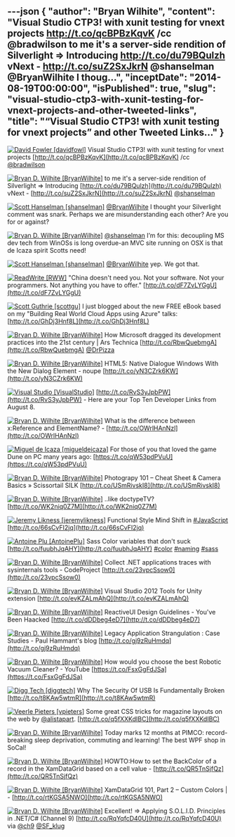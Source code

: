 ---json
{
  "author": "Bryan Wilhite",
  "content": "Visual Studio CTP3! with xunit testing for vnext projects http://t.co/qcBPBzKqvK /cc @bradwilson  to me it's a server-side rendition of Silverlight =&gt; Introducing http://t.co/du79BQulzh vNext - http://t.co/suZ2SxJkrN @shanselman  @BryanWilhite I thoug...",
  "inceptDate": "2014-08-19T00:00:00",
  "isPublished": true,
  "slug": "visual-studio-ctp3-with-xunit-testing-for-vnext-projects-and-other-tweeted-links",
  "title": "“Visual Studio CTP3! with xunit testing for vnext projects” and other Tweeted Links…"
}
---

[<img alt="David Fowler [davidfowl]" src="https://songhay.blob.core.windows.net/shared-social-twitter/davidfowl.png">](http://t.co/XKK4NcPNdb "David Fowler [davidfowl]") <span>Visual Studio CTP3! with xunit testing for vnext projects [http://t.co/qcBPBzKqvK](http://t.co/qcBPBzKqvK) /cc [@bradwilson](http://twitter.com/bradwilson)</span>

[<img alt="Bryan D. Wilhite [BryanWilhite]" src="https://songhay.blob.core.windows.net/shared-social-twitter/BryanWilhite.jpeg">](http://t.co/UNdqV0Z1zz "Bryan D. Wilhite [BryanWilhite]") <span>to me it's a server-side rendition of Silverlight =&gt; Introducing [http://t.co/du79BQulzh](http://t.co/du79BQulzh) vNext - [http://t.co/suZ2SxJkrN](http://t.co/suZ2SxJkrN) [@shanselman](http://twitter.com/shanselman)</span>

[<img alt="Scott Hanselman [shanselman]" src="https://songhay.blob.core.windows.net/shared-social-twitter/shanselman.jpeg">](http://t.co/YA3jkLZNsD "Scott Hanselman [shanselman]") <span>[@BryanWilhite](http://twitter.com/BryanWilhite) I thought your Silverlight comment was snark. Perhaps we are misunderstanding each other? Are you for or against?</span>

[<img alt="Bryan D. Wilhite [BryanWilhite]" src="https://songhay.blob.core.windows.net/shared-social-twitter/BryanWilhite.jpeg">](http://t.co/UNdqV0Z1zz "Bryan D. Wilhite [BryanWilhite]") <span>[@shanselman](http://twitter.com/shanselman) I’m for this: decoupling MS dev tech from WinOSs is long overdue-an MVC site running on OSX is that de Icaza spirit Scotts need!</span>

[<img alt="Scott Hanselman [shanselman]" src="https://songhay.blob.core.windows.net/shared-social-twitter/shanselman.jpeg">](http://t.co/YA3jkLZNsD "Scott Hanselman [shanselman]") <span>[@BryanWilhite](http://twitter.com/BryanWilhite) yep. We got that.</span>

[<img alt="ReadWrite [RWW]" src="https://songhay.blob.core.windows.net/shared-social-twitter/RWW.jpeg">](http://t.co/pi102Lb7UV "ReadWrite [RWW]") <span>"China doesn't need you. Not your software. Not your programmers. Not anything you have to offer." [http://t.co/dF7ZvLYGgU](http://t.co/dF7ZvLYGgU)</span>

[<img alt="Scott Guthrie [scottgu]" src="https://songhay.blob.core.windows.net/shared-social-twitter/scottgu.jpg">](http://t.co/rkquDCVhAW "Scott Guthrie [scottgu]") <span>I just blogged about the new FREE eBook based on my "Building Real World Cloud Apps using Azure" talks: [http://t.co/GhDj3Hnf8L](http://t.co/GhDj3Hnf8L)</span>

[<img alt="Bryan D. Wilhite [BryanWilhite]" src="https://songhay.blob.core.windows.net/shared-social-twitter/BryanWilhite.jpeg">](http://t.co/UNdqV0Z1zz "Bryan D. Wilhite [BryanWilhite]") <span>How Microsoft dragged its development practices into the 21st century | Ars Technica [http://t.co/RbwQuebmgA](http://t.co/RbwQuebmgA) [@DrPizza](http://twitter.com/DrPizza)</span>

[<img alt="Bryan D. Wilhite [BryanWilhite]" src="https://songhay.blob.core.windows.net/shared-social-twitter/BryanWilhite.jpeg">](http://t.co/UNdqV0Z1zz "Bryan D. Wilhite [BryanWilhite]") <span>HTML5: Native Dialogue Windows With the New Dialog Element - noupe [http://t.co/yN3CZrk6KW](http://t.co/yN3CZrk6KW)</span>

[<img alt="Visual Studio [VisualStudio]" src="https://songhay.blob.core.windows.net/shared-social-twitter/VisualStudio.png">](http://t.co/OqnL9IGcUY "Visual Studio [VisualStudio]") <span>[http://t.co/RvS3yJpbPW](http://t.co/RvS3yJpbPW) - Here are your Top Ten Developer Links from August 8.</span>

[<img alt="Bryan D. Wilhite [BryanWilhite]" src="https://songhay.blob.core.windows.net/shared-social-twitter/BryanWilhite.jpeg">](http://t.co/UNdqV0Z1zz "Bryan D. Wilhite [BryanWilhite]") <span>What is the difference between x:Reference and ElementName? - [http://t.co/OWrlHAnNzl](http://t.co/OWrlHAnNzl)</span>

[<img alt="Miguel de Icaza [migueldeicaza]" src="https://songhay.blob.core.windows.net/shared-social-twitter/migueldeicaza.png">](http://t.co/NrWutH4j9m "Miguel de Icaza [migueldeicaza]") <span>For those of you that loved the game Dune on PC many years ago: [https://t.co/qW53pdPVuU](https://t.co/qW53pdPVuU)</span>

[<img alt="Bryan D. Wilhite [BryanWilhite]" src="https://songhay.blob.core.windows.net/shared-social-twitter/BryanWilhite.jpeg">](http://t.co/UNdqV0Z1zz "Bryan D. Wilhite [BryanWilhite]") <span>Photograpy 101 – Cheat Sheet &amp; Camera Basics » Scissortail SILK [http://t.co/USmRivskI8](http://t.co/USmRivskI8)</span>

[<img alt="Bryan D. Wilhite [BryanWilhite]" src="https://songhay.blob.core.windows.net/shared-social-twitter/BryanWilhite.jpeg">](http://t.co/UNdqV0Z1zz "Bryan D. Wilhite [BryanWilhite]") <span>..like doctypeTV? [http://t.co/WK2niq0Z7M](http://t.co/WK2niq0Z7M)</span>

[<img alt="Jeremy Likness [jeremylikness]" src="https://songhay.blob.core.windows.net/shared-social-twitter/jeremylikness.png">](http://t.co/WRlhr12CpE "Jeremy Likness [jeremylikness]") <span>Functional Style Mind Shift in [#JavaScript](http://search.twitter.com/search?q=%23JavaScript) [http://t.co/66sCvFI2jq](http://t.co/66sCvFI2jq)</span>

[<img alt="Antoine Plu [AntoinePlu]" src="https://songhay.blob.core.windows.net/shared-social-twitter/AntoinePlu.jpeg">](http://t.co/ZCbubeQeZ6 "Antoine Plu [AntoinePlu]") <span>Sass Color variables that don't suck [http://t.co/fuubhJqAHY](http://t.co/fuubhJqAHY) [#color](http://search.twitter.com/search?q=%23color) [#naming](http://search.twitter.com/search?q=%23naming) [#sass](http://search.twitter.com/search?q=%23sass)</span>

[<img alt="Bryan D. Wilhite [BryanWilhite]" src="https://songhay.blob.core.windows.net/shared-social-twitter/BryanWilhite.jpeg">](http://t.co/UNdqV0Z1zz "Bryan D. Wilhite [BryanWilhite]") <span>Collect .NET applications traces with sysinternals tools - CodeProject [http://t.co/23vpcSsow0](http://t.co/23vpcSsow0)</span>

[<img alt="Bryan D. Wilhite [BryanWilhite]" src="https://songhay.blob.core.windows.net/shared-social-twitter/BryanWilhite.jpeg">](http://t.co/UNdqV0Z1zz "Bryan D. Wilhite [BryanWilhite]") <span>Visual Studio 2012 Tools for Unity extension [http://t.co/evKZALmAhQ](http://t.co/evKZALmAhQ)</span>

[<img alt="Bryan D. Wilhite [BryanWilhite]" src="https://songhay.blob.core.windows.net/shared-social-twitter/BryanWilhite.jpeg">](http://t.co/UNdqV0Z1zz "Bryan D. Wilhite [BryanWilhite]") <span>ReactiveUI Design Guidelines - You've Been Haacked [http://t.co/dDDbeg4eD7](http://t.co/dDDbeg4eD7)</span>

[<img alt="Bryan D. Wilhite [BryanWilhite]" src="https://songhay.blob.core.windows.net/shared-social-twitter/BryanWilhite.jpeg">](http://t.co/UNdqV0Z1zz "Bryan D. Wilhite [BryanWilhite]") <span>Legacy Application Strangulation : Case Studies - Paul Hammant's blog [http://t.co/gj9zRuHmdq](http://t.co/gj9zRuHmdq)</span>

[<img alt="Bryan D. Wilhite [BryanWilhite]" src="https://songhay.blob.core.windows.net/shared-social-twitter/BryanWilhite.jpeg">](http://t.co/UNdqV0Z1zz "Bryan D. Wilhite [BryanWilhite]") <span>How would you choose the best Robotic Vacuum Cleaner? - YouTube [https://t.co/FsxGgFdJSa](https://t.co/FsxGgFdJSa)</span>

[<img alt="Digg Tech [diggtech]" src="https://songhay.blob.core.windows.net/shared-social-twitter/diggtech.jpeg">](http://t.co/KSSHyUuPcj "Digg Tech [diggtech]") <span>Why The Security Of USB Is Fundamentally Broken [http://t.co/t8KAw5wtmR](http://t.co/t8KAw5wtmR)</span>

[<img alt="Veerle Pieters [vpieters]" src="https://songhay.blob.core.windows.net/shared-social-twitter/vpieters.png">](http://t.co/A4ZEwCEPEs "Veerle Pieters [vpieters]") <span>Some great CSS tricks for magazine layouts on the web by [@alistapart](http://twitter.com/alistapart). [http://t.co/q5fXXKdIBC](http://t.co/q5fXXKdIBC)</span>

[<img alt="Bryan D. Wilhite [BryanWilhite]" src="https://songhay.blob.core.windows.net/shared-social-twitter/BryanWilhite.jpeg">](http://t.co/UNdqV0Z1zz "Bryan D. Wilhite [BryanWilhite]") <span>Today marks 12 months at PIMCO: record-breaking sleep deprivation, commuting and learning! The best WPF shop in SoCal!</span>

[<img alt="Bryan D. Wilhite [BryanWilhite]" src="https://songhay.blob.core.windows.net/shared-social-twitter/BryanWilhite.jpeg">](http://t.co/UNdqV0Z1zz "Bryan D. Wilhite [BryanWilhite]") <span>HOWTO:How to set the BackColor of a record in the XamDataGrid based on a cell value - [http://t.co/QR5TnSjfQz](http://t.co/QR5TnSjfQz)</span>

[<img alt="Bryan D. Wilhite [BryanWilhite]" src="https://songhay.blob.core.windows.net/shared-social-twitter/BryanWilhite.jpeg">](http://t.co/UNdqV0Z1zz "Bryan D. Wilhite [BryanWilhite]") <span>XamDataGrid 101, Part 2 – Custom Colors | - [http://t.co/rtKGSA5NWO](http://t.co/rtKGSA5NWO)</span>

[<img alt="Bryan D. Wilhite [BryanWilhite]" src="https://songhay.blob.core.windows.net/shared-social-twitter/BryanWilhite.jpeg">](http://t.co/UNdqV0Z1zz "Bryan D. Wilhite [BryanWilhite]") <span>Excellent! =&gt; Applying S.O.L.I.D. Principles in .NET/C# (Channel 9) [http://t.co/RqYqfcD40U](http://t.co/RqYqfcD40U) via [@ch9](http://twitter.com/ch9) [@SF_klug](http://twitter.com/SF_klug)</span>
